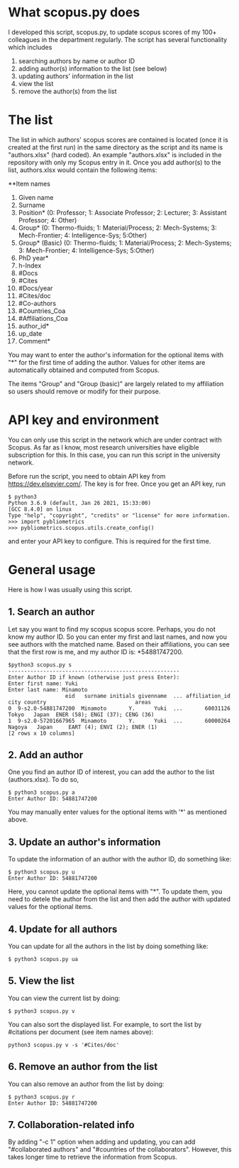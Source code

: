 # What scopus.py does

I developed this script, scopus.py, to update scopus scores of my 100+ colleagues in the department regularly. The script has several functionality which includes 

1. searching authors by name or author ID
2. adding author(s) information to the list (see below)
3. updating authors' information in the list
4. view the list
5. remove the author(s) from the list

# The list
The list in which authors' scopus scores are contained is located (once it is created at the first run) in the same directory as the script and its name is "authors.xlsx" (hard coded). An example "authors.xlsx" is included in the repository with only my Scopus entry in it. Once you add author(s) to the list, authors.xlsx would contain the following items:

**Item names
1. Given name
2. Surname
3. Position\* (0: Professor; 1: Associate Professor; 2: Lecturer; 3: Assistant Professor; 4: Other)
4. Group\* (0: Thermo-fluids; 1: Material/Process; 2: Mech-Systems; 3: Mech-Frontier; 4: Intelligence-Sys; 5:Other)
5. Group\* (Basic) (0: Thermo-fluids; 1: Material/Process; 2: Mech-Systems; 3: Mech-Frontier; 4: Intelligence-Sys; 5:Other)
6. PhD year\*
7. h-Index
8. #Docs
9. #Cites
10. #Docs/year
11. #Cites/doc
12. #Co-authors
13. #Countries_Coa
14. #Affiliations_Coa
15. author_id\*
16. up_date
17. Comment\*

You may want to enter the author's information for the optional items with "\*" for the first time of adding the author. Values for other items are automatically obtained and computed from Scopus.

The items "Group" and "Group (basic)" are largely related to my affiliation so users should remove or modify for their purpose.

# API key and environment
You can only use this script in the network which are under contract with Scopus. As far as I know, most research universities have eligible subscription for this. In this case, you can run this script in the university network.

Before run the script, you need to obtain API key from https://dev.elsevier.com/. The key is for free. Once you get an API key, run
```
$ python3
Python 3.6.9 (default, Jan 26 2021, 15:33:00)
[GCC 8.4.0] on linux
Type "help", "copyright", "credits" or "license" for more information.
>>> import pybliometrics
>>> pybliometrics.scopus.utils.create_config()
```
and enter your API key to configure. This is required for the first time.

# General usage

Here is how I was usually using this script.

## 1. Search an author
Let say you want to find my scopus scopus score. Perhaps, you do not know my author ID. So you can enter my first and last names, and now you see authors with the matched name. Based on their affiliations, you can see that the first row is me, and my author ID is: *54881747200.
```
$python3 scopus.py s
------------------------------------------------------
Enter Author ID if known (otherwise just press Enter):
Enter first name: Yuki
Enter last name: Minamoto
                  eid   surname initials givenname  ... affiliation_id    city country                            areas
0  9-s2.0-54881747200  Minamoto       Y.      Yuki  ...       60031126   Tokyo   Japan  ENER (58); ENGI (37); CENG (36)
1  9-s2.0-57201667965  Minamoto       Y.      Yuki  ...       60000264  Nagoya   Japan     EART (4); ENVI (2); ENER (1)
[2 rows x 10 columns]
```

## 2. Add an author
One you find an author ID of interest, you can add the author to the list (authors.xlsx). To do so,
```
$ python3 scopus.py a
Enter Author ID: 54881747200
```
You may manually enter values for the optional items with '\*' as mentioned above. 

## 3. Update an author's information
To update the information of an author with the author ID, do something like:
```
$ python3 scopus.py u
Enter Author ID: 54881747200
```
Here, you cannot update the optional items with "\*". To update them, you need to detele the author from the list and then add the author with updated values for the optional items.

## 4. Update for all authors
You can update for all the authors in the list by doing something like:
```
$ python3 scopus.py ua
```

## 5. View the list
You can view the current list by doing:
```
$ python3 scopus.py v
```
You can also sort the displayed list. For example, to sort the list by #citations per document (see item names above):
```
python3 scopus.py v -s '#Cites/doc'
```

## 6. Remove an author from the list
You can also remove an author from the list by doing:
```
$ python3 scopus.py r
Enter Author ID: 54881747200
```

## 7. Collaboration-related info

By adding "-c 1" option when adding and updating, you can add "#collaborated authors" and "#countries of the collaborators". However, this takes longer time to retrieve the information from Scopus.





